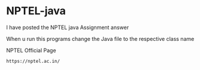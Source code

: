 # NPTEL-java

I have posted the NPTEL java Assignment answer

When u run this programs change the Java file to the respective class name

NPTEL Official Page

  ```bash
  https://nptel.ac.in/
  ```
